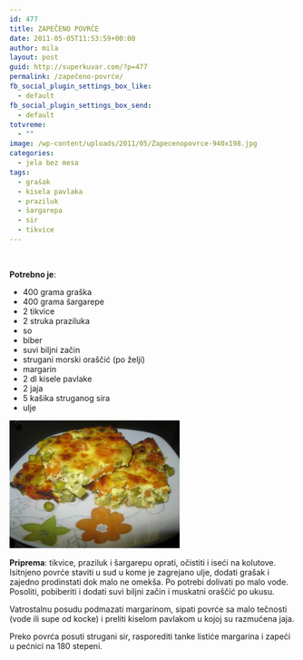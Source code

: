 ```yaml
---
id: 477
title: ZAPEČENO POVRĆE
date: 2011-05-05T11:53:59+00:00
author: mila
layout: post
guid: http://superkuvar.com/?p=477
permalink: /zapečeno-povrće/
fb_social_plugin_settings_box_like:
  - default
fb_social_plugin_settings_box_send:
  - default
totvreme:
  - ""
image: /wp-content/uploads/2011/05/Zapecenopovrce-940x198.jpg
categories:
  - jela bez mesa
tags:
  - grašak
  - kisela pavlaka
  - praziluk
  - šargarepa
  - sir
  - tikvice
---
```

&nbsp;

**Potrebno je**:

  * 400 grama graška
  * 400 grama šargarepe
  * 2 tikvice
  * 2 struka praziluka
  * so
  * biber
  * suvi biljni začin
  * strugani morski oraščić (po želji)
  * margarin
  * 2 dl kisele pavlake
  * 2 jaja
  * 5 kašika struganog sira
  * ulje

<img class="alignnone size-medium wp-image-5822" src="/wp-content/uploads/2011/05/Zapecenopovrce-1024x768.jpg" alt="Zapecenopovrce" width="300" height="225" /> 

**Priprema**: tikvice, praziluk i šargarepu oprati, očistiti i iseći na kolutove. Isitnjeno povrće staviti u sud u kome je zagrejano ulje, dodati grašak i zajedno prodinstati dok malo ne omekša. Po potrebi dolivati po malo vode. Posoliti, pobiberiti i dodati suvi biljni začin i muskatni oraščić po ukusu.

Vatrostalnu posudu podmazati margarinom, sipati povrće sa malo tečnosti (vode ili supe od kocke) i preliti kiselom pavlakom u kojoj su razmućena jaja.

Preko povrća posuti strugani sir, rasporediti tanke listiće margarina i zapeći u pećnici na 180 stepeni.